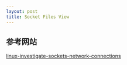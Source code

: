```yaml
---
layout: post
title: Socket Files View
---
```


## 参考网站
[linux-investigate-sockets-network-connections](https://www.cyberciti.biz/tips/linux-investigate-sockets-network-connections.html)
